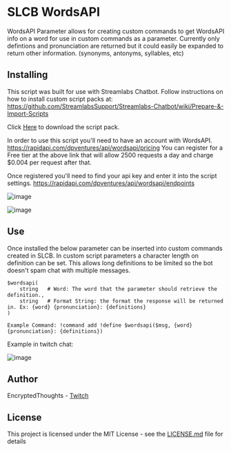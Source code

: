 # SLCB WordsAPI

WordsAPI Parameter allows for creating custom commands to get WordsAPI info on 
a word for use in custom commands as a parameter. Currently only defintions and pronunciation are returned
but it could easily be expanded to return other information. (synonyms, antonyms, syllables, etc)

## Installing

This script was built for use with Streamlabs Chatbot.
Follow instructions on how to install custom script packs at:
https://github.com/StreamlabsSupport/Streamlabs-Chatbot/wiki/Prepare-&-Import-Scripts

Click [Here](https://github.com/Encrypted-Thoughts/SLCB-WordsAPI/blob/master/WordsAPI.zip?raw=true) to download the script pack.

In order to use this script you'll need to have an account with WordsAPI.
https://rapidapi.com/dpventures/api/wordsapi/pricing
You can register for a Free tier at the above link that will allow 2500 requests a day and charge $0.004 per request after that.

Once registered you'll need to find your api key and enter it into the script settings.
https://rapidapi.com/dpventures/api/wordsapi/endpoints

![image](https://user-images.githubusercontent.com/50642352/85881019-8f996080-b7a2-11ea-8d4a-f95d019bde34.png)

![image](https://user-images.githubusercontent.com/50642352/85881103-b8b9f100-b7a2-11ea-86a6-ba317c46196e.png)

## Use

Once installed the below parameter can be inserted into custom commands created in SLCB.
In custom script parameters a character length on definition can be set.
This allows long definitions to be limited so the bot doesn't spam chat with multiple messages.

```
$wordsapi(
    string   # Word: The word that the parameter should retrieve the definition.,
    string   # Format String: the format the response will be returned in. Ex: {word} {pronunciation}: {definitions}
)

Example Command: !command add !define $wordsapi($msg, {word} {pronunciation}: {definitions})
```

Example in twitch chat:

![image](https://user-images.githubusercontent.com/50642352/85910515-f2abe700-b7e4-11ea-9e64-313ec7a90e18.png)

## Author

EncryptedThoughts - [Twitch](https://www.twitch.tv/encryptedthoughts)

## License

This project is licensed under the MIT License - see the [LICENSE.md](LICENSE.md) file for details

